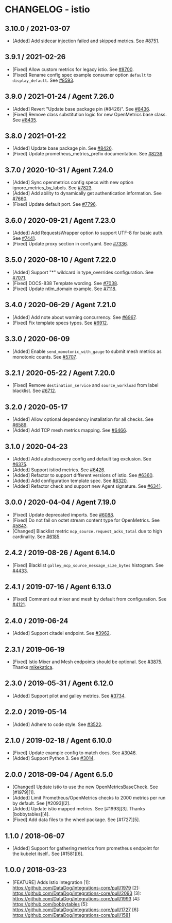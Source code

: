 # CHANGELOG - istio

## 3.10.0 / 2021-03-07

* [Added] Add sidecar injection failed and skipped metrics. See [#8751](https://github.com/DataDog/integrations-core/pull/8751).

## 3.9.1 / 2021-02-26

* [Fixed] Allow custom metrics for legacy istio. See [#8700](https://github.com/DataDog/integrations-core/pull/8700).
* [Fixed] Rename config spec example consumer option `default` to `display_default`. See [#8593](https://github.com/DataDog/integrations-core/pull/8593).

## 3.9.0 / 2021-01-24 / Agent 7.26.0

* [Added] Revert "Update base package pin (#8426)". See [#8436](https://github.com/DataDog/integrations-core/pull/8436).
* [Fixed] Remove class substitution logic for new OpenMetrics base class. See [#8435](https://github.com/DataDog/integrations-core/pull/8435).

## 3.8.0 / 2021-01-22

* [Added] Update base package pin. See [#8426](https://github.com/DataDog/integrations-core/pull/8426).
* [Fixed] Update prometheus_metrics_prefix documentation. See [#8236](https://github.com/DataDog/integrations-core/pull/8236).

## 3.7.0 / 2020-10-31 / Agent 7.24.0

* [Added] Sync openmetrics config specs with new option ignore_metrics_by_labels. See [#7823](https://github.com/DataDog/integrations-core/pull/7823).
* [Added] Add ability to dynamically get authentication information. See [#7660](https://github.com/DataDog/integrations-core/pull/7660).
* [Fixed] Update default port. See [#7796](https://github.com/DataDog/integrations-core/pull/7796).

## 3.6.0 / 2020-09-21 / Agent 7.23.0

* [Added] Add RequestsWrapper option to support UTF-8 for basic auth. See [#7441](https://github.com/DataDog/integrations-core/pull/7441).
* [Fixed] Update proxy section in conf.yaml. See [#7336](https://github.com/DataDog/integrations-core/pull/7336).

## 3.5.0 / 2020-08-10 / Agent 7.22.0

* [Added] Support "*" wildcard in type_overrides configuration. See [#7071](https://github.com/DataDog/integrations-core/pull/7071).
* [Fixed] DOCS-838 Template wording. See [#7038](https://github.com/DataDog/integrations-core/pull/7038).
* [Fixed] Update ntlm_domain example. See [#7118](https://github.com/DataDog/integrations-core/pull/7118).

## 3.4.0 / 2020-06-29 / Agent 7.21.0

* [Added] Add note about warning concurrency. See [#6967](https://github.com/DataDog/integrations-core/pull/6967).
* [Fixed] Fix template specs typos. See [#6912](https://github.com/DataDog/integrations-core/pull/6912).

## 3.3.0 / 2020-06-09

* [Added] Enable `send_monotonic_with_gauge` to submit mesh metrics as monotonic counts. See [#5707](https://github.com/DataDog/integrations-core/pull/5707).

## 3.2.1 / 2020-05-22 / Agent 7.20.0

* [Fixed] Remove `destination_service` and `source_workload` from label blacklist. See [#6712](https://github.com/DataDog/integrations-core/pull/6712).

## 3.2.0 / 2020-05-17

* [Added] Allow optional dependency installation for all checks. See [#6589](https://github.com/DataDog/integrations-core/pull/6589).
* [Added] Add TCP mesh metrics mapping. See [#6466](https://github.com/DataDog/integrations-core/pull/6466).

## 3.1.0 / 2020-04-23

* [Added] Add autodiscovery config and default tag exclusion. See [#6375](https://github.com/DataDog/integrations-core/pull/6375).
* [Added] Support istiod metrics. See [#6426](https://github.com/DataDog/integrations-core/pull/6426).
* [Added] Refactor to support different versions of istio. See [#6360](https://github.com/DataDog/integrations-core/pull/6360).
* [Added] Add configuration template spec. See [#6320](https://github.com/DataDog/integrations-core/pull/6320).
* [Added] Refactor check and support new Agent signature. See [#6341](https://github.com/DataDog/integrations-core/pull/6341).

## 3.0.0 / 2020-04-04 / Agent 7.19.0

* [Fixed] Update deprecated imports. See [#6088](https://github.com/DataDog/integrations-core/pull/6088).
* [Fixed] Do not fail on octet stream content type for OpenMetrics. See [#5843](https://github.com/DataDog/integrations-core/pull/5843).
* [Changed] Blacklist metric `mcp_source.request_acks_total` due to high cardinality. See [#6185](https://github.com/DataDog/integrations-core/pull/6185).

## 2.4.2 / 2019-08-26 / Agent 6.14.0

* [Fixed] Blacklist `galley_mcp_source_message_size_bytes` histogram. See [#4433](https://github.com/DataDog/integrations-core/pull/4433).

## 2.4.1 / 2019-07-16 / Agent 6.13.0

* [Fixed] Comment out mixer and mesh by default from configuration. See [#4121](https://github.com/DataDog/integrations-core/pull/4121).

## 2.4.0 / 2019-06-24

* [Added] Support citadel endpoint. See [#3962](https://github.com/DataDog/integrations-core/pull/3962).

## 2.3.1 / 2019-06-19

* [Fixed] Istio Mixer and Mesh endpoints should be optional. See [#3875](https://github.com/DataDog/integrations-core/pull/3875). Thanks [mikekatica](https://github.com/mikekatica).

## 2.3.0 / 2019-05-31 / Agent 6.12.0

* [Added] Support pilot and galley metrics. See [#3734](https://github.com/DataDog/integrations-core/pull/3734).

## 2.2.0 / 2019-05-14

* [Added] Adhere to code style. See [#3522](https://github.com/DataDog/integrations-core/pull/3522).

## 2.1.0 / 2019-02-18 / Agent 6.10.0

* [Fixed] Update example config to match docs. See [#3046](https://github.com/DataDog/integrations-core/pull/3046).
* [Added] Support Python 3. See [#3014](https://github.com/DataDog/integrations-core/pull/3014).

## 2.0.0 / 2018-09-04 / Agent 6.5.0

* [Changed] Update istio to use the new OpenMetricsBaseCheck. See [#1979][1].
* [Added] Limit Prometheus/OpenMetrics checks to 2000 metrics per run by default. See [#2093][2].
* [Added] Update istio mapped metrics. See [#1993][3]. Thanks [bobbytables][4].
* [Fixed] Add data files to the wheel package. See [#1727][5].

## 1.1.0 / 2018-06-07

* [Added] Support for gathering metrics from prometheus endpoint for the kubelet itself.. See [#1581][6].

## 1.0.0 / 2018-03-23

* [FEATURE] Adds Istio Integration
[1]: https://github.com/DataDog/integrations-core/pull/1979
[2]: https://github.com/DataDog/integrations-core/pull/2093
[3]: https://github.com/DataDog/integrations-core/pull/1993
[4]: https://github.com/bobbytables
[5]: https://github.com/DataDog/integrations-core/pull/1727
[6]: https://github.com/DataDog/integrations-core/pull/1581
